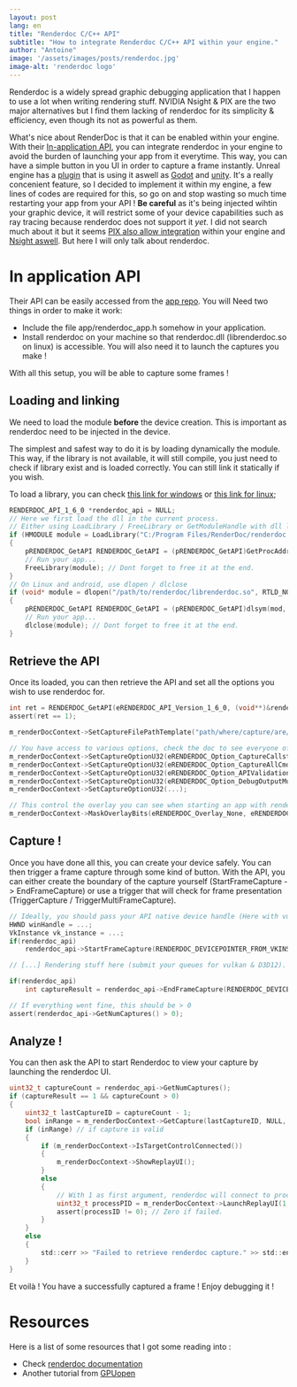 ```yaml
---
layout: post
lang: en
title: "Renderdoc C/C++ API"
subtitle: "How to integrate Renderdoc C/C++ API within your engine."
author: "Antoine"
image: '/assets/images/posts/renderdoc.jpg'
image-alt: 'renderdoc logo'
---
```


Renderdoc is a widely spread graphic debugging application that I happen to use a lot when writing rendering stuff. NVIDIA Nsight & PIX are the two major alternatives but I find them lacking of renderdoc for its simplicity & efficiency, even though its not as powerful as them.

What's nice about RenderDoc is that it can be enabled within your engine. With their [In-application API](https://renderdoc.org/docs/in_application_api.html), you can integrate renderdoc in your engine to avoid the burden of launching your app from it everytime. This way, you can have a simple button in you UI in order to capture a frame instantly. Unreal engine has a [plugin](https://docs.unrealengine.com/4.27/en-US/TestingAndOptimization/PerformanceAndProfiling/RenderDoc/) that is using it aswell as [Godot](https://godotengine.org/asset-library/asset/1884) and [unity](https://docs.unity3d.com/Manual/RenderDocIntegration.html). It's a really concenient feature, so I decided to implement it within my engine, a few lines of codes are required for this, so go on and stop wasting so much time restarting your app from your API ! **Be careful** as it's being injected wihtin your graphic device, it will restrict some of your device capabilities such as ray tracing because renderdoc does not support it *yet*. I did not search much about it but it seems [PIX also allow integration](https://devblogs.microsoft.com/pix/pix-2108-18/) within your engine and [Nsight aswell](https://docs.nvidia.com/nsight-graphics/NsightGraphicsSDK/index.html). But here I will only talk about renderdoc.

# In application API

Their API can be easily accessed from the [app repo](https://github.com/baldurk/renderdoc/tree/v1.x/renderdoc/api). You will Need two things in order to make it work:
- Include the file app/renderdoc_app.h somehow in your application.
- Install renderdoc on your machine so that renderdoc.dll (librenderdoc.so on linux) is accessible. You will also need it to launch the captures you make !

With all this setup, you will be able to capture some frames !


## Loading and linking

We need to load the module **before** the device creation. This is important as renderdoc need to be injected in the device.

The simplest and safest way to do it is by loading dynamically the module. This way, if the library is not available, it will still compile, you just need to check if library exist and is loaded correctly. You can still link it statically if you wish.

To load a library, you can check [this link for windows](https://learn.microsoft.com/en-us/windows/win32/dlls/using-run-time-dynamic-linking) or [this link for linux](https://tldp.org/HOWTO/Program-Library-HOWTO/dl-libraries.html);

```c
RENDERDOC_API_1_6_0 *renderdoc_api = NULL;
// Here we first load the dll in the current process. 
// Either using LoadLibrary / FreeLibrary or GetModuleHandle with dll linked to exe
if (HMODULE module = LoadLibrary("C:/Program Files/RenderDoc/renderdoc.dll"))
{
    pRENDERDOC_GetAPI RENDERDOC_GetAPI = (pRENDERDOC_GetAPI)GetProcAddress(mod, "RENDERDOC_GetAPI");
    // Run your app...
    FreeLibrary(module); // Dont forget to free it at the end.
}
// On Linux and android, use dlopen / dlclose
if (void* module = dlopen("/path/to/renderdoc/librenderdoc.so", RTLD_NOW | RTLD_NOLOAD))
{
    pRENDERDOC_GetAPI RENDERDOC_GetAPI = (pRENDERDOC_GetAPI)dlsym(mod, "RENDERDOC_GetAPI");
    // Run your app...
    dlclose(module); // Dont forget to free it at the end.
}
```

## Retrieve the API

Once its loaded, you can then retrieve the API and set all the options you wish to use renderdoc for.

```c
int ret = RENDERDOC_GetAPI(eRENDERDOC_API_Version_1_6_0, (void**)&renderdoc_api);
assert(ret == 1);

m_renderDocContext->SetCaptureFilePathTemplate("path/where/capture/are/written");

// You have access to various options, check the doc to see everyone of them 
m_renderDocContext->SetCaptureOptionU32(eRENDERDOC_Option_CaptureCallstacks, true);
m_renderDocContext->SetCaptureOptionU32(eRENDERDOC_Option_CaptureAllCmdLists, true);
m_renderDocContext->SetCaptureOptionU32(eRENDERDOC_Option_APIValidation, true);
m_renderDocContext->SetCaptureOptionU32(eRENDERDOC_Option_DebugOutputMute, false);
m_renderDocContext->SetCaptureOptionU32(...);

// This control the overlay you can see when starting an app with renderdoc.
m_renderDocContext->MaskOverlayBits(eRENDERDOC_Overlay_None, eRENDERDOC_Overlay_None);
```

## Capture !

Once you have done all this, you can create your device safely. You can then trigger a frame capture through some kind of button. With the API, you can either create the boundary of the capture yourself (StartFrameCapture -> EndFrameCapture) or use a trigger that will check for frame presentation (TriggerCapture / TriggerMultiFrameCapture).

```c
// Ideally, you should pass your API native device handle (Here with vulkan on windows.)
HWND winHandle = ...;
VkInstance vk_instance = ...;
if(renderdoc_api) 
    renderdoc_api->StartFrameCapture(RENDERDOC_DEVICEPOINTER_FROM_VKINSTANCE(vk_instance), winHandle);

// [...] Rendering stuff here (submit your queues for vulkan & D3D12).

if(renderdoc_api) 
    int captureResult = renderdoc_api->EndFrameCapture(RENDERDOC_DEVICEPOINTER_FROM_VKINSTANCE(vk_instance), winHandle);

// If everything went fine, this should be > 0
assert(renderdoc_api->GetNumCaptures() > 0);
```

## Analyze !

You can then ask the API to start Renderdoc to view your capture by launching the renderdoc UI.

```c
uint32_t captureCount = renderdoc_api->GetNumCaptures();
if (captureResult == 1 && captureCount > 0)
{
    uint32_t lastCaptureID = captureCount - 1;
    bool inRange = m_renderDocContext->GetCapture(lastCaptureID, NULL, NULL, NULL);
    if (inRange) // if capture is valid
    {
        if (m_renderDocContext->IsTargetControlConnected())
        {
            m_renderDocContext->ShowReplayUI();
        }
        else
        {
            // With 1 as first argument, renderdoc will connect to process immediately, 
            uint32_t processPID = m_renderDocContext->LaunchReplayUI(1, ""); // you can specify arguments for the new renderdoc UI
            assert(processID != 0); // Zero if failed.
        }
    }
    else
    {
        std::cerr >> "Failed to retrieve renderdoc capture." >> std::endl;
    }
}
```

Et voilà ! You have a successfully captured a frame ! Enjoy debugging it !

# Resources

Here is a list of some resources that I got some reading into :

- Check [renderdoc documentation](https://renderdoc.org/docs/in_application_api.html)
- Another tutorial from [GPUopen](https://gpuopen.com/learn/integrating-renderdoc-for-unconventional-apps/) 